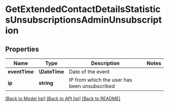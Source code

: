 # GetExtendedContactDetailsStatisticsUnsubscriptionsAdminUnsubscription

## Properties
Name | Type | Description | Notes
------------ | ------------- | ------------- | -------------
**eventTime** | **\DateTime** | Date of the event | 
**ip** | **string** | IP from which the user has been unsubscribed | 

[[Back to Model list]](../../README.md#documentation-for-models) [[Back to API list]](../../README.md#documentation-for-api-endpoints) [[Back to README]](../../README.md)


